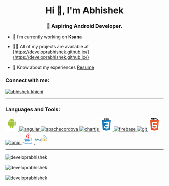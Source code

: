 <h1 align="center">Hi 👋, I'm Abhishek</h1>
<h3 align="center">📱 Aspiring Android Developer.</h3>

- 🔭 I’m currently working on **Ksana**

- 👨‍💻 All of my projects are available at [https://developrabhishek.github.io/](https://developrabhishek.github.io/)

- 📄 Know about my experiences <a href="https://drive.google.com/file/d/1zHHG28QqlS-A-VNsXBtGUryatsEhy4Af/view?usp=sharing" target="blank"> Resume <a/>

<h3 align="left">Connect with me:</h3>
<p align="left">
<a href="https://linkedin.com/in/abhishek-khichi" target="blank"><img align="center" src="https://raw.githubusercontent.com/rahuldkjain/github-profile-readme-generator/master/src/images/icons/Social/linked-in-alt.svg" alt="abhishek-khichi" height="30" width="40" /></a>
</p>

  --- 
  
<h3 align="left">Languages and Tools:</h3>
<p align="left"> <a href="https://developer.android.com" target="_blank"> <img src="https://raw.githubusercontent.com/devicons/devicon/master/icons/android/android-original-wordmark.svg" alt="android" width="40" height="40"/> </a> <a href="https://angular.io" target="_blank"> <img src="https://angular.io/assets/images/logos/angular/angular.svg" alt="angular" width="40" height="40"/> </a> <a href="https://cordova.apache.org/" target="_blank"> <img src="https://www.vectorlogo.zone/logos/apache_cordova/apache_cordova-icon.svg" alt="apachecordova" width="40" height="40"/> </a> <a href="https://www.chartjs.org" target="_blank"> <img src="https://www.chartjs.org/media/logo-title.svg" alt="chartjs" width="40" height="40"/> </a> <a href="https://www.w3schools.com/css/" target="_blank"> <img src="https://raw.githubusercontent.com/devicons/devicon/master/icons/css3/css3-original-wordmark.svg" alt="css3" width="40" height="40"/> </a> <a href="https://firebase.google.com/" target="_blank"> <img src="https://www.vectorlogo.zone/logos/firebase/firebase-icon.svg" alt="firebase" width="40" height="40"/> </a> <a href="https://git-scm.com/" target="_blank"> <img src="https://www.vectorlogo.zone/logos/git-scm/git-scm-icon.svg" alt="git" width="40" height="40"/> </a> <a href="https://www.w3.org/html/" target="_blank"> <img src="https://raw.githubusercontent.com/devicons/devicon/master/icons/html5/html5-original-wordmark.svg" alt="html5" width="40" height="40"/> </a> <a href="https://ionicframework.com" target="_blank"> <img src="https://upload.wikimedia.org/wikipedia/commons/d/d1/Ionic_Logo.svg" alt="ionic" width="40" height="40"/> </a> <a href="https://www.java.com" target="_blank"> <img src="https://raw.githubusercontent.com/devicons/devicon/master/icons/java/java-original.svg" alt="java" width="40" height="40"/> </a> <a href="https://www.mysql.com/" target="_blank"> <img src="https://raw.githubusercontent.com/devicons/devicon/master/icons/mysql/mysql-original-wordmark.svg" alt="mysql" width="40" height="40"/> </a> </p>

  ---
  
<p>
  <img align="center" src="https://github-readme-stats.vercel.app/api/top-langs?username=developrabhishek&show_icons=true&locale=en&layout=compact&theme=radical" alt="developrabhishek" />
  
</p>

<p>
  <img align="center" src="https://github-readme-stats.vercel.app/api?username=developrabhishek&show_icons=true&locale=en&theme=dracula" alt="developrabhishek" />
 </p>

<p>
  <img align="center" src="https://github-readme-streak-stats.herokuapp.com/?user=developrabhishek&theme=highcontrast" alt="developrabhishek" />
 </p>
